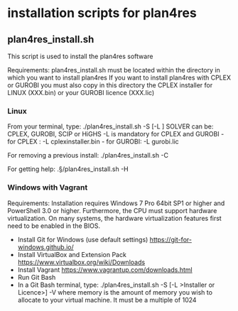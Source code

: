 # installation scripts for plan4res

## plan4res_install.sh
This script is used to install the plan4res software 

Requirements:
  plan4res_install.sh must be located within the directory in which you want to install plan4res
  If you want to install plan4res with CPLEX or GUROBI you must also copy in this directory the CPLEX installer for LINUX  (XXX.bin) or your GUROBI licence (XXX.lic)

### Linux
From your terminal, type:
  ./plan4res_install.sh -S <SOLVER> [-L <Installer or Licence>]
  SOLVER can be: CPLEX, GUROBI, SCIP or HiGHS
  -L is mandatory for CPLEX and GUROBI
    - for CPLEX : -L cplexinstaller.bin 
    - for GUROBI: -L gurobi.lic

For removing a previous install:
  ./plan4res_install.sh -C

For getting help:
  .§/plan4res_install.sh -H

### Windows with Vagrant
Requirements:
  Installation requires Windows 7 Pro 64bit SP1 or higher and PowerShell 3.0 or higher. Furthermore, the CPU must support hardware virtualization. On many systems, the hardware virtualization features first need to be enabled in the BIOS.

- Install Git for Windows (use default settings) https://git-for-windows.github.io/
- Install VirtualBox and Extension Pack https://www.virtualbox.org/wiki/Downloads
- Install Vagrant https://www.vagrantup.com/downloads.html
- Run Git Bash
- In a Git Bash terminal, type:
    ./plan4res_install.sh -S <SOLVER> [-L >Installer or Licence>] -V <memory>
      where memory is the amount of memory you wish to allocate to your virtual machine. It must be a multiple of 1024

